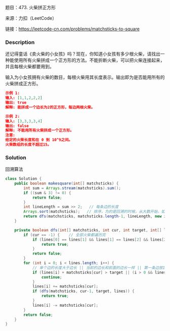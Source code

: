 题目：473. 火柴拼正方形

来源：力扣（LeetCode）

链接：https://leetcode-cn.com/problems/matchsticks-to-square


### Description

还记得童话《卖火柴的小女孩》吗？现在，你知道小女孩有多少根火柴，请找出一种能使用所有火柴拼成一个正方形的方法。不能折断火柴，可以把火柴连接起来，并且每根火柴都要用到。

输入为小女孩拥有火柴的数目，每根火柴用其长度表示。输出即为是否能用所有的火柴拼成正方形。

```json
示例 1:
输入: [1,1,2,2,2]
输出: true
解释: 能拼成一个边长为2的正方形，每边两根火柴。

示例 2:
输入: [3,3,3,3,4]
输出: false
解释: 不能用所有火柴拼成一个正方形。
注意:
给定的火柴长度和在 0 到 10^9之间。
火柴数组的长度不超过15。
```



### Solution

回溯算法

```java
class Solution {
    public boolean makesquare(int[] matchsticks) {
        int sum = Arrays.stream(matchsticks).sum();
        if ((sum & 3) != 0) {
            return false;
        }
        int lineLength = sum >> 2;   // 每条边的长度
        Arrays.sort(matchsticks);   // 排序，为的是回溯的时候，从大数开始，如果从小数开始会导致递归层数过高
        return dfs(matchsticks, matchsticks.length-1, lineLength, new int[4]);
    }

    private boolean dfs(int[] matchsticks, int cur, int target, int[] lines) {
        if (cur == -1) {    // 全部火柴都遍历完
            if (lines[0] == lines[1] && lines[1] == lines[2] && lines[2] == lines[3]) {
                return true;
            }
            return false;
        }
        for (int i = 0; i < lines.length; i++) {
            // 单个边的长度大于边长 || 当前的边长和前面的边长一样 || 第一条边放1次即可，不用4个位置都遍历
            if (lines[i] + matchsticks[cur] > target || (i > 0 && lines[i] == lines[i-1]) || (cur == matchsticks.length-1 && i > 0)) {
                continue;
            }
            lines[i] += matchsticks[cur];
            if (dfs(matchsticks, cur-1, target, lines)) {
                return true;
            }
            lines[i] -= matchsticks[cur];
        }
        return false;
    }
}
```

